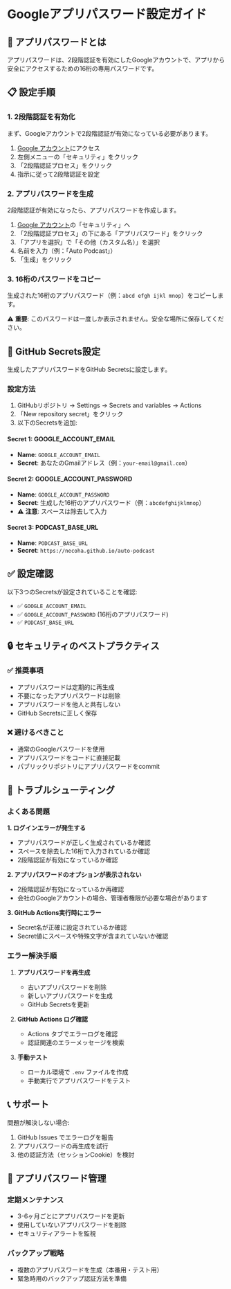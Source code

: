 # Googleアプリパスワード設定ガイド

## 🔑 アプリパスワードとは

アプリパスワードは、2段階認証を有効にしたGoogleアカウントで、アプリから安全にアクセスするための16桁の専用パスワードです。

## 📋 設定手順

### 1. 2段階認証を有効化

まず、Googleアカウントで2段階認証が有効になっている必要があります。

1. [Google アカウント](https://myaccount.google.com/)にアクセス
2. 左側メニューの「セキュリティ」をクリック
3. 「2段階認証プロセス」をクリック
4. 指示に従って2段階認証を設定

### 2. アプリパスワードを生成

2段階認証が有効になったら、アプリパスワードを作成します。

1. [Google アカウント](https://myaccount.google.com/)の「セキュリティ」へ
2. 「2段階認証プロセス」の下にある「アプリパスワード」をクリック
3. 「アプリを選択」で「その他（カスタム名）」を選択
4. 名前を入力（例：「Auto Podcast」）
5. 「生成」をクリック

### 3. 16桁のパスワードをコピー

生成された16桁のアプリパスワード（例：`abcd efgh ijkl mnop`）をコピーします。

⚠️ **重要**: このパスワードは一度しか表示されません。安全な場所に保存してください。

## 🔧 GitHub Secrets設定

生成したアプリパスワードをGitHub Secretsに設定します。

### 設定方法

1. GitHubリポジトリ → Settings → Secrets and variables → Actions
2. 「New repository secret」をクリック
3. 以下のSecretsを追加:

#### Secret 1: GOOGLE_ACCOUNT_EMAIL
- **Name**: `GOOGLE_ACCOUNT_EMAIL`
- **Secret**: あなたのGmailアドレス（例：`your-email@gmail.com`）

#### Secret 2: GOOGLE_ACCOUNT_PASSWORD
- **Name**: `GOOGLE_ACCOUNT_PASSWORD`
- **Secret**: 生成した16桁のアプリパスワード（例：`abcdefghijklmnop`）
- ⚠️ **注意**: スペースは除去して入力

#### Secret 3: PODCAST_BASE_URL
- **Name**: `PODCAST_BASE_URL`
- **Secret**: `https://necoha.github.io/auto-podcast`

## ✅ 設定確認

以下3つのSecretsが設定されていることを確認:

- ✅ `GOOGLE_ACCOUNT_EMAIL`
- ✅ `GOOGLE_ACCOUNT_PASSWORD` (16桁のアプリパスワード)
- ✅ `PODCAST_BASE_URL`

## 🔒 セキュリティのベストプラクティス

### ✅ 推奨事項
- アプリパスワードは定期的に再生成
- 不要になったアプリパスワードは削除
- アプリパスワードを他人と共有しない
- GitHub Secretsに正しく保存

### ❌ 避けるべきこと
- 通常のGoogleパスワードを使用
- アプリパスワードをコードに直接記載
- パブリックリポジトリにアプリパスワードをcommit

## 🚨 トラブルシューティング

### よくある問題

**1. ログインエラーが発生する**
- アプリパスワードが正しく生成されているか確認
- スペースを除去した16桁で入力されているか確認
- 2段階認証が有効になっているか確認

**2. アプリパスワードのオプションが表示されない**
- 2段階認証が有効になっているか再確認
- 会社のGoogleアカウントの場合、管理者権限が必要な場合があります

**3. GitHub Actions実行時にエラー**
- Secret名が正確に設定されているか確認
- Secret値にスペースや特殊文字が含まれていないか確認

### エラー解決手順

1. **アプリパスワードを再生成**
   - 古いアプリパスワードを削除
   - 新しいアプリパスワードを生成
   - GitHub Secretsを更新

2. **GitHub Actions ログ確認**
   - Actions タブでエラーログを確認
   - 認証関連のエラーメッセージを検索

3. **手動テスト**
   - ローカル環境で `.env` ファイルを作成
   - 手動実行でアプリパスワードをテスト

## 📞 サポート

問題が解決しない場合:
1. GitHub Issues でエラーログを報告
2. アプリパスワードの再生成を試行
3. 他の認証方法（セッションCookie）を検討

## 🔄 アプリパスワード管理

### 定期メンテナンス
- 3-6ヶ月ごとにアプリパスワードを更新
- 使用していないアプリパスワードを削除
- セキュリティアラートを監視

### バックアップ戦略
- 複数のアプリパスワードを生成（本番用・テスト用）
- 緊急時用のバックアップ認証方法を準備